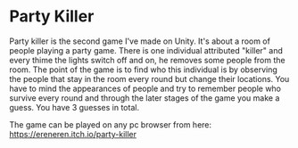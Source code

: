 # Party Killer
Party killer is the second game I've made on Unity. It's about a room of people playing a party game. There is one individual attributed "killer" and every thime the lights switch off and on, he removes some people from the room. The point of the game is to find who this individual is by observing the people that stay in the room every round but change their locations. You have to mind the appearances of people and try to remember people who survive every round and through the later stages of the game you make a guess. You have 3 guesses in total. 

The game can be played on any pc browser from here: 
https://ereneren.itch.io/party-killer
